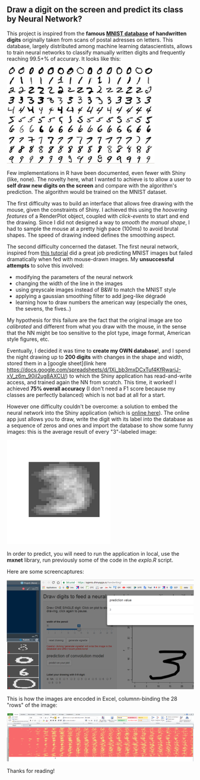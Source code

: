 ## Draw a digit on the screen and predict its class by Neural Network?

This project is inspired from the **famous [MNIST database](http://yann.lecun.com/exdb/mnist/) of handwritten digits** originally taken from scans of postal adresses on letters. This database, largely distributed among machine learning datascientists, allows to train neural networks to classify manually written digits and frequently reaching 99.5+% of accurary. It looks like this:

![Extract of the MNIST data, image](mnist.png)

Few implementations in R have been documented, even fewer with Shiny (like, none). The novelty here, what I wanted to achieve is to allow a user to **self draw new digits on the screen** and compare with the algorithm's prediction. The algorithm would be trained on the MNIST dataset.

The first difficulty was to build an interface that allows free drawing with the mouse, given the constraints of Shiny. I achieved this using the *hoovering features* of a RenderPlot object, coupled with *click-events* to start and end the drawing. Since I did not designed a way to *smooth the manual shape*, I had to sample the mouse at a pretty high pace (100ms) to avoid brutal shapes. The speed of drawing indeed defines the smoothing aspect. 

The second difficulty concerned the dataset. The first neural network, inspired from [this tutorial](https://www.kaggle.com/dhinar1991/easy-neural-network-in-r-for-0-994) did a great job predicting MNIST images but failed dramatically when fed with mouse-drawn images. My **unsuccessful attempts** to solve this involved:
- modifying the parameters of the neural network
- changing the width of the line in the images
- using greyscale images instead of B&W to match the MNIST style
- applying a gaussian smoothing filter to add jpeg-like dégradé
- learning how to draw numbers the american way (especially the ones, the sevens, the fives..)

My hypothesis for this failure are the fact that the original image are too *calibrated* and different from what you draw with the mouse, in the sense that the NN might be too sensitive to the plot type, image format, American style figures, etc.

Eventually, I decided it was time to **create my OWN database**!, and I spend the night drawing up to **200 digits** with changes in the shape and width, stored them in a [google sheet](link here https://docs.google.com/spreadsheets/d/1Xj_bb3mxDCxTuf4KfRwarjJ-xV_z6m_90jI2ug8AXCU/) to which the Shiny application has read-and-write access, and trained again the NN from scratch. This time, it worked! I achieved **75% overall accuracy** (I don't need a F1 score because my classes are perfectly balanced) which is not bad at all for a start. 

However one difficulty couldn't be overcome: a solution to embed the neural network into the Shiny application (which is [online here](https://agenis.shinyapps.io/handwriting/)). The online app just allows you to draw, write the digit with its label into the database as a sequence of zeros and ones and import the database to show some funny images: this is the average result of every "3"-labeled image:

![](generic_3.png)

In order to predict, you will need to run the application in local, use the **mxnet** library, run previously some of the code in the *explo.R* script.

Here are some screencaptures:

![](screen_view_application.png)

This is how the images are encoded in Excel, columnn-binding the 28 "rows" of the image:

![](excel_colored_database.png)

Thanks for reading!


